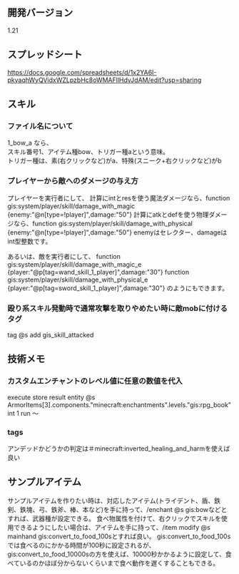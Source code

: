 
## 開発バージョン  
1.21

## スプレッドシート
https://docs.google.com/spreadsheets/d/1x2YA6I-pkyaqhWyQVidxWZLpzbHc8oWMAFllHdvJdAM/edit?usp=sharing

## スキル

### ファイル名について
1_bow_a なら、  
スキル番号1、アイテム種bow、トリガー種aという意味。  
トリガー種は、素(右クリックなど)がa、特殊(スニーク+右クリックなど)がb

### プレイヤーから敵へのダメージの与え方
プレイヤーを実行者にして、
計算にintとresを使う魔法ダメージなら、function gis:system/player/skill/damage_with_magic {enemy:"@n[type=!player]",damage:"50"}
計算にatkとdefを使う物理ダメージなら、function gis:system/player/skill/damage_with_physical {enemy:"@n[type=!player]",damage:"50"}
enemyはセレクター、damageはint型整数です。

あるいは、敵を実行者にして、
function gis:system/player/skill/damage_with_magic_e {player:"@p[tag=wand_skill_1_player]",damage:"30"}
function gis:system/player/skill/damage_with_physical_e {player:"@p[tag=sword_skill_1_player]",damage:"30"}
のようにもできます。

### 殴り系スキル発動時で通常攻撃を取りやめたい時に敵mobに付けるタグ
tag @s add gis_skill_attacked


## 技術メモ

### カスタムエンチャントのレベル値に任意の数値を代入
execute store result entity @s ArmorItems[3].components."minecraft:enchantments".levels."gis:rpg_book" int 1 run ～

### tags
アンデッドかどうかの判定は＃minecraft:inverted_healing_and_harmを使えば良い


## サンプルアイテム
サンプルアイテムを作りたい時は、対応したアイテム(トライデント、盾、鉄剣、鉄塊、弓、鉄斧、棒、本など)を手に持って、/enchant @s gis:bowなどとすれば、武器種が設定できる。
食べ物属性を付けて、右クリックでスキルを使用できるようにしたい場合は、アイテムを手に持って、/item modify @s mainhand gis:convert_to_food_100sとすれば良い。
gis:convert_to_food_100sでは食べるのにかかる時間が100秒に設定されるが、gis:convert_to_food_10000sの方を使えば、10000秒かかるように設定して、食べているのかほぼ分からないくらいまで食べ動作を遅くすることもできる。

